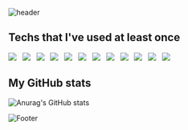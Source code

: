 ![header](https://capsule-render.vercel.app/api?type=waving&color=auto&height=200&section=header&text=jsm8109jsm&fontSize=80)

## Techs that I've used at least once

<img src="https://img.shields.io/badge/C-A8B9CC?style=flat-square&logo=C&logoColor=white"/> &nbsp;
<img src="https://img.shields.io/badge/HTML5-E34F26?style=flat-square&logo=HTML5&logoColor=white"/> &nbsp;
<img src="https://img.shields.io/badge/CSS3-1572B6?style=flat-square&logo=CSS3&logoColor=white"/> &nbsp;
<img src="https://img.shields.io/badge/JavaScript-F7DF1E?style=flat-square&logo=JavaScript&logoColor=white"/> &nbsp;
<img src="https://img.shields.io/badge/React-61DAFB?style=flat-square&logo=React&logoColor=white"/> &nbsp;
<img src="https://img.shields.io/badge/Oracle-F80000?style=flat-square&logo=Oracle&logoColor=white"/> &nbsp;
<img src="https://img.shields.io/badge/c++-00599C?style=flat-square&logo=c%2B%2B&logoColor=white"/> &nbsp;
<img src="https://img.shields.io/badge/python-3776AB?style=flat-square&logo=python&logoColor=white"/> &nbsp;
<img src="https://img.shields.io/badge/java-007396?style=flat-square&logo=java&logoColor=white"> &nbsp;
<img src="https://img.shields.io/badge/TypeScript-3178C6?style=flat-square&logo=TypeScript&logoColor=white"/> &nbsp;
<img src="https://img.shields.io/badge/Sass-CC6699?style=flat-square&logo=Sass&logoColor=white"/> &nbsp;
<img src="https://img.shields.io/badge/styled-components-DB7093?style=flat-square&logo=styled-components&logoColor=white"/>

## My GitHub stats

![Anurag's GitHub stats](https://github-readme-stats.vercel.app/api?username=jsm8109jsm&theme=nightowl&show_icons=true)


![Footer](https://capsule-render.vercel.app/api?type=waving&color=auto&height=200&section=footer)
